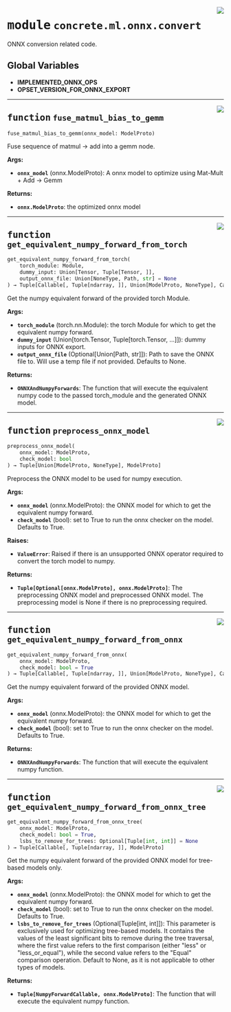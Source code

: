 <!-- markdownlint-disable -->

<a href="../../../src/concrete/ml/onnx/convert.py#L0"><img align="right" style="float:right;" src="https://img.shields.io/badge/-source-cccccc?style=flat-square"></a>

# <kbd>module</kbd> `concrete.ml.onnx.convert`

ONNX conversion related code.

## **Global Variables**

- **IMPLEMENTED_ONNX_OPS**
- **OPSET_VERSION_FOR_ONNX_EXPORT**

______________________________________________________________________

<a href="../../../src/concrete/ml/onnx/convert.py#L35"><img align="right" style="float:right;" src="https://img.shields.io/badge/-source-cccccc?style=flat-square"></a>

## <kbd>function</kbd> `fuse_matmul_bias_to_gemm`

```python
fuse_matmul_bias_to_gemm(onnx_model: ModelProto)
```

Fuse sequence of matmul -> add into a gemm node.

**Args:**

- <b>`onnx_model`</b> (onnx.ModelProto):  A onnx model to optimize using Mat-Mult + Add -> Gemm

**Returns:**

- <b>`onnx.ModelProto`</b>:  the optimized onnx model

______________________________________________________________________

<a href="../../../src/concrete/ml/onnx/convert.py#L126"><img align="right" style="float:right;" src="https://img.shields.io/badge/-source-cccccc?style=flat-square"></a>

## <kbd>function</kbd> `get_equivalent_numpy_forward_from_torch`

```python
get_equivalent_numpy_forward_from_torch(
    torch_module: Module,
    dummy_input: Union[Tensor, Tuple[Tensor, ]],
    output_onnx_file: Union[NoneType, Path, str] = None
) → Tuple[Callable[, Tuple[ndarray, ]], Union[ModelProto, NoneType], Callable[, Tuple[ndarray, ]], ModelProto]
```

Get the numpy equivalent forward of the provided torch Module.

**Args:**

- <b>`torch_module`</b> (torch.nn.Module):  the torch Module for which to get the equivalent numpy  forward.
- <b>`dummy_input`</b> (Union\[torch.Tensor, Tuple\[torch.Tensor, ...\]\]):  dummy inputs for ONNX export.
- <b>`output_onnx_file`</b> (Optional\[Union\[Path, str\]\]):  Path to save the ONNX file to. Will  use a temp file if not provided.  Defaults to None.

**Returns:**

- <b>`ONNXAndNumpyForwards`</b>:  The function that will execute the equivalent numpy code to the  passed torch_module and the generated ONNX model.

______________________________________________________________________

<a href="../../../src/concrete/ml/onnx/convert.py#L188"><img align="right" style="float:right;" src="https://img.shields.io/badge/-source-cccccc?style=flat-square"></a>

## <kbd>function</kbd> `preprocess_onnx_model`

```python
preprocess_onnx_model(
    onnx_model: ModelProto,
    check_model: bool
) → Tuple[Union[ModelProto, NoneType], ModelProto]
```

Preprocess the ONNX model to be used for numpy execution.

**Args:**

- <b>`onnx_model`</b> (onnx.ModelProto):  the ONNX model for which to get the equivalent numpy  forward.
- <b>`check_model`</b> (bool):  set to True to run the onnx checker on the model.  Defaults to True.

**Raises:**

- <b>`ValueError`</b>:  Raised if there is an unsupported ONNX operator required to convert the torch  model to numpy.

**Returns:**

- <b>`Tuple[Optional[onnx.ModelProto], onnx.ModelProto]`</b>:  The preprocessing ONNX model and  preprocessed ONNX model. The preprocessing model is None if there is no preprocessing  required.

______________________________________________________________________

<a href="../../../src/concrete/ml/onnx/convert.py#L262"><img align="right" style="float:right;" src="https://img.shields.io/badge/-source-cccccc?style=flat-square"></a>

## <kbd>function</kbd> `get_equivalent_numpy_forward_from_onnx`

```python
get_equivalent_numpy_forward_from_onnx(
    onnx_model: ModelProto,
    check_model: bool = True
) → Tuple[Callable[, Tuple[ndarray, ]], Union[ModelProto, NoneType], Callable[, Tuple[ndarray, ]], ModelProto]
```

Get the numpy equivalent forward of the provided ONNX model.

**Args:**

- <b>`onnx_model`</b> (onnx.ModelProto):  the ONNX model for which to get the equivalent numpy  forward.
- <b>`check_model`</b> (bool):  set to True to run the onnx checker on the model.  Defaults to True.

**Returns:**

- <b>`ONNXAndNumpyForwards`</b>:  The function that will execute the equivalent numpy function.

______________________________________________________________________

<a href="../../../src/concrete/ml/onnx/convert.py#L303"><img align="right" style="float:right;" src="https://img.shields.io/badge/-source-cccccc?style=flat-square"></a>

## <kbd>function</kbd> `get_equivalent_numpy_forward_from_onnx_tree`

```python
get_equivalent_numpy_forward_from_onnx_tree(
    onnx_model: ModelProto,
    check_model: bool = True,
    lsbs_to_remove_for_trees: Optional[Tuple[int, int]] = None
) → Tuple[Callable[, Tuple[ndarray, ]], ModelProto]
```

Get the numpy equivalent forward of the provided ONNX model for tree-based models only.

**Args:**

- <b>`onnx_model`</b> (onnx.ModelProto):  the ONNX model for which to get the equivalent numpy  forward.
- <b>`check_model`</b> (bool):  set to True to run the onnx checker on the model.  Defaults to True.
- <b>`lsbs_to_remove_for_trees`</b> (Optional\[Tuple\[int, int\]\]):  This parameter is exclusively used for  optimizing tree-based models. It contains the values of the least significant bits to  remove during the tree traversal, where the first value refers to the first comparison  (either "less" or "less_or_equal"), while the second value refers to the "Equal"  comparison operation. Default to None, as it is not applicable to other types of models.

**Returns:**

- <b>`Tuple[NumpyForwardCallable, onnx.ModelProto]`</b>:  The function that will  execute the equivalent numpy function.
